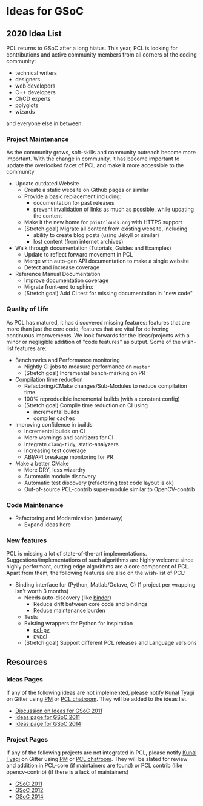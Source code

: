 # Ideas for GSoC
 
## 2020 Idea List
PCL returns to GSoC after a long hiatus. This year, PCL is looking for contributions and active community members from all corners of the coding community:
* technical writers
* designers
* web developers
* C++ developers
* CI/CD experts
* polyglots
* wizards

and everyone else in between.

### Project Maintenance
As the community grows, soft-skills and community outreach become more important. With the change in community, it has become important to update the overlooked facet of PCL and make it more accessible to the community
* Update outdated Website
  * Create a static website on Github pages or similar
  * Provide a basic replacement including:
    * documentation for past releases
    * prevent invalidation of links as much as possible, while updating the content
  * Make it the new home for `pointclouds.org` with HTTPS support
  * (Stretch goal) Migrate all content from existing website, including 
    * ability to create blog posts (using Jekyll or similar)
    * lost content (from internet archives)
* Walk through documentation (Tutorials, Guides and Examples)
  * Update to reflect forward movement in PCL
  * Merge with auto-gen API documentation to make a single website
  * Detect and increase coverage
* Reference Manual Documentation
  * Improve documentation coverage
  * Migrate front-end to sphinx
  * (Stretch goal) Add CI test for missing documentation in "new code"

### Quality of Life
As PCL has matured, it has discovered missing features: features that are more than just the core code, features that are vital for delivering continuous improvements. We look forwards for the ideas/projects with a minor or negligible addition of "code features" as output. Some of the wish-list features are:
* Benchmarks and Performance monitoring
  * Nightly CI jobs to measure performance on `master`
  * (Stretch goal) Incremental bench-marking on PR
* Compilation time reduction
  * Refactoring/CMake changes/Sub-Modules to reduce compilation time
  * 100% reproducible incremental builds (with a constant config)
  * (Stretch goal) Compile time reduction on CI using
    * incremental builds
    * compiler caches
* Improving confidence in builds
  * Incremental builds on CI
  * More warnings and sanitizers for CI
  * Integrate `clang-tidy`, static-analyzers
  * Increasing test coverage
  * ABI/API breakage monitoring for PR
* Make a better CMake
  * More DRY, less wizardry
  * Automatic module discovery
  * Automatic test discovery (refactoring test code layout is ok)
  * Out-of-source PCL-contrib super-module similar to OpenCV-contrib

### Code Maintenance
* Refactoring and Modernization (underway)
  * Expand ideas here

### New features
PCL is missing a lot of state-of-the-art implementations. Suggestions/implementations of such algorithms are highly welcome since highly performant, cutting edge algorithms are a core component of PCL. Apart from them, the following features are also on the wish-list of PCL:
* Binding interface for (Python, Matlab/Octave, C) (1 project per wrapping isn't worth 3 months)
  * Needs auto-discovery (like [binder](https://github.com/RosettaCommons/binder))
    * Reduce drift between core code and bindings
    * Reduce maintenance burden
  * Tests
  * Existing wrappers for Python for inspiration
    * [pcl-py](https://github.com/strawlab/python-pcl)
    * [pypcl](https://github.com/davidcaron/pclpy)
  * (Stretch goal) Support different PCL releases and Language versions

## Resources
### Ideas Pages
If any of the following ideas are not implemented, please notify [Kunal Tyagi](https://github.com/kunaltyagi) on Gitter using [PM](https://gitter.im/kunaltyagi) or [PCL chatroom](https://gitter.im/PointCloudLibrary/pcl). They will be added to the ideas list.
* [Discussion on Ideas for GSoC 2011](http://www.pcl-developers.org/two-more-projects-for-GSOC-tt4645184.html#none)
* [Ideas page for GSoC 2011](https://web.archive.org/web/20130314145536/http://www.pointclouds.org:80/gsoc2011/ideas.html)
* [Ideas page for GSoC 2014](http://www.pointclouds.org/gsoc/)
### Project Pages
If any of the following projects are not integrated in PCL, please notify [Kunal Tyagi](https://github.com/kunaltyagi) on Gitter using [PM](https://gitter.im/kunaltyagi) or [PCL chatroom](https://gitter.im/PointCloudLibrary/pcl). They will be slated for review and addition in PCL-core (if maintainers are found) or PCL contrib (like opencv-contrib) (if there is a lack of maintainers)
* [GSoC 2011](http://www.pointclouds.org/blog/gsoc/)
* [GSoC 2012](https://web.archive.org/web/20121009031358/http://pointclouds.org:80/news/pcl-gsoc-kickstart.html)
* [GSoC 2014](http://www.pointclouds.org/blog/gsoc14/index.php)